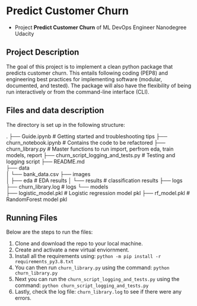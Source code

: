# Predict Customer Churn

- Project **Predict Customer Churn** of ML DevOps Engineer Nanodegree Udacity

## Project Description
The goal of this project is to implement a clean python package that predicts customer churn.
This entails following coding (PEP8) and engineering best practices for implementing software (modular, documented, and tested). The package will also have the flexibility of being run interactively or from the command-line interface (CLI).



## Files and data description
The directory is set up in the following structure:

.
├── Guide.ipynb          		# Getting started and troubleshooting tips
├── churn_notebook.ipynb 		# Contains the code to be refactored
├── churn_library.py     		# Master functions to run import, perfrom eda, train models, report 
├── churn_script_logging_and_tests.py 	# Testing and logging script
├── README.md            
├── data                 
│   └── bank_data.csv
├── images                
│   ├── eda 				# EDA results
│   └── results 			# classification results
├── logs                 
	├── churn_library.log 		# logs
└── models               	
	├── logistic_model.pkl 		# Logistic regression model pkl
	├── rf_model.pkl 		# RandomForest  model pkl


## Running Files
Below are the steps to run the files:

1. Clone and download the repo to your local machine.
2. Create and activate a new virtual enviornment.
3. Install all the requirements using:
	`python -m pip install -r requirements_py3.8.txt`
4. You can then run `churn_library.py` using the command:
	`python churn_library.py`
5. Next you can run the `churn_script_logging_and_tests.py` using the command:
	`python churn_script_logging_and_tests.py`
6. Lastly, check the log file: `churn_library.log` to see if there were any errors.



